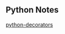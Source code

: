 ## Python Notes

[python-decorators](https://github.com/10XMairing/python_notes/blob/master/notes/python-decorators.md) 

